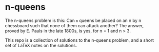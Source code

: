# n-queens

The n-queens problem is this: Can `n` queens be placed on an n by n chessboard
such that none of them can attack another? The answer, proved by E. Pauls in
the late 1800s, is yes, for n = 1 and n > 3.

This repo is a collection of solutions to the n-queens problem, and a short set
of LaTeX notes on the solutions.

